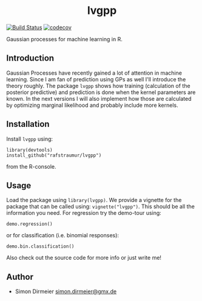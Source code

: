 <h1 align="center"> lvgpp </h1>

[![Build Status](https://travis-ci.org/rafstraumur/lvgpp.svg?branch=master)](https://travis-ci.org/rafstraumur/lvgpp.svg?branch=master)
[![codecov](https://codecov.io/gh/rafstraumur/lvgpp/branch/master/graph/badge.svg)](https://codecov.io/gh/rafstraumur/lvgpp)


Gaussian processes for machine learning in R.

## Introduction

Gaussian Processes have recently gained a lot of attention in machine learning. Since I am fan of prediction using GPs as well I'll introduce the theory roughly. The package <code>lvgpp</code> shows how training (calculation of the posterior predictive) and prediction is done when the kernel parameters are known. In the next versions I will also implement how those are calculated by optimizing marginal likelihood and probably include more kernels.

## Installation
 
Install `lvgpp` using:

```{r}
library(devtools)
install_github("rafstraumur/lvgpp") 
```

from the R-console.

## Usage

Load the package using `library(lvgpp)`. We provide a vignette for the package that can be called using: `vignette("lvgpp")`. This should be all the information you need. For regression try the demo-tour using:

```{r}
demo.regression()
```

or for classification (i.e. binomial responses):

```{r}
demo.bin.classification()
```

Also check out the source code for more info or just write me!

## Author

* Simon Dirmeier <a href="mailto:simon.dirmeier@gmx.de">simon.dirmeier@gmx.de</a>
